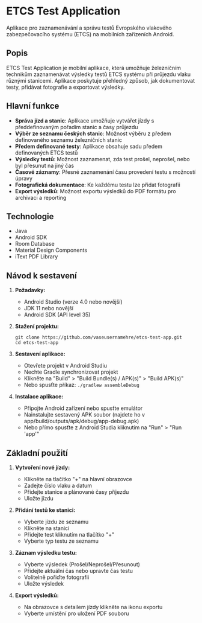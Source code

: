 # ETCS Test Application

Aplikace pro zaznamenávání a správu testů Evropského vlakového zabezpečovacího systému (ETCS) na mobilních zařízeních Android.

## Popis

ETCS Test Application je mobilní aplikace, která umožňuje železničním technikům zaznamenávat výsledky testů ETCS systému při průjezdu vlaku různými stanicemi. Aplikace poskytuje přehledný způsob, jak dokumentovat testy, přidávat fotografie a exportovat výsledky.

## Hlavní funkce

- **Správa jízd a stanic**: Aplikace umožňuje vytvářet jízdy s předdefinovaným pořadím stanic a časy průjezdu
- **Výběr ze seznamu českých stanic**: Možnost výběru z předem definovaného seznamu železničních stanic
- **Předem definované testy**: Aplikace obsahuje sadu předem definovaných ETCS testů
- **Výsledky testů**: Možnost zaznamenat, zda test prošel, neprošel, nebo byl přesunut na jiný čas
- **Časové záznamy**: Přesné zaznamenání času provedení testu s možností úpravy
- **Fotografická dokumentace**: Ke každému testu lze přidat fotografii
- **Export výsledků**: Možnost exportu výsledků do PDF formátu pro archivaci a reporting

## Technologie

- Java
- Android SDK
- Room Database
- Material Design Components
- iText PDF Library

## Návod k sestavení

1. **Požadavky:**
   - Android Studio (verze 4.0 nebo novější)
   - JDK 11 nebo novější
   - Android SDK (API level 35)

2. **Stažení projektu:**
   ```
   git clone https://github.com/vaseusernamehre/etcs-test-app.git
   cd etcs-test-app
   ```

3. **Sestavení aplikace:**
   - Otevřete projekt v Android Studiu
   - Nechte Gradle synchronizovat projekt
   - Klikněte na "Build" > "Build Bundle(s) / APK(s)" > "Build APK(s)"
   - Nebo spusťte příkaz: `./gradlew assembleDebug`

4. **Instalace aplikace:**
   - Připojte Android zařízení nebo spusťte emulátor
   - Nainstalujte sestavený APK soubor (najdete ho v app/build/outputs/apk/debug/app-debug.apk)
   - Nebo přímo spusťte z Android Studia kliknutím na "Run" > "Run 'app'"

## Základní použití

1. **Vytvoření nové jízdy:**
   - Klikněte na tlačítko "+" na hlavní obrazovce
   - Zadejte číslo vlaku a datum
   - Přidejte stanice a plánované časy příjezdu
   - Uložte jízdu

2. **Přidání testů ke stanici:**
   - Vyberte jízdu ze seznamu
   - Klikněte na stanici
   - Přidejte test kliknutím na tlačítko "+"
   - Vyberte typ testu ze seznamu

3. **Záznam výsledku testu:**
   - Vyberte výsledek (Prošel/Neprošel/Přesunout)
   - Přidejte aktuální čas nebo upravte čas testu
   - Volitelně pořiďte fotografii
   - Uložte výsledek

4. **Export výsledků:**
   - Na obrazovce s detailem jízdy klikněte na ikonu exportu
   - Vyberte umístění pro uložení PDF souboru
